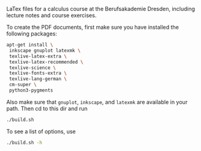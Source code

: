 LaTex files for a calculus course at the Berufsakademie Dresden, including lecture notes and course exercises.

To create the PDF documents, first make sure you have installed the following packages:

```bash
apt-get install \
 inkscape gnuplot latexmk \
 texlive-latex-extra \
 texlive-latex-recommended \
 texlive-science \
 texlive-fonts-extra \
 texlive-lang-german \
 cm-super \
 python3-pygments
```

Also make sure that `gnuplot`, `inkscape`, and `latexmk` are available in your path. Then cd to this dir and run

```bash
./build.sh
```

To see a list of options, use

```bash
./build.sh -h
```
